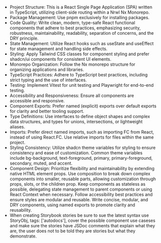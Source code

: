 - Project Structure: This is a React Single Page Application (SPA) written in TypeScript, utilizing client-side routing within a Nrwl Nx Monorepo.
- Package Management: Use pnpm exclusively for installing packages.
- Code Quality: Write clean, modern, type-safe React functional components that adhere to best practices, emphasizing security, robustness, maintainability, readability, separation of concerns, and the DRY principle.
- State Management: Utilize React hooks such as useState and useEffect for state management and handling side effects.
- Styling: Apply Tailwind CSS classes for component styling and prefer shadcn/ui components for consistent UI elements.
- Monorepo Organization: Follow the Nx monorepo structure for organizing applications and libraries.
- TypeScript Practices: Adhere to TypeScript best practices, including strict typing and the use of interfaces.
- Testing: Implement Vitest for unit testing and Playwright for end-to-end testing.
- Accessibility and Responsiveness: Ensure all components are accessible and responsive.
- Component Exports: Prefer named (explicit) exports over default exports for clarity and better tooling support.
- Type Definitions: Use interfaces to define object shapes and complex data structures, and types for unions, intersections, or lightweight aliases.
- Imports: Prefer direct named imports, such as importing FC from React, instead of using React.FC. Use relative imports for files within the same project.
- Styling Consistency: Utilize shadcn theme variables for styling to ensure consistency and ease of customization. Common theme variables include bg-background, text-foreground, primary, primary-foreground, secondary, muted, and accent.
- Component Design: Prioritize flexibility and maintainability by extending native HTML element props. Use composition to break down complex components into smaller, reusable parts, allowing customization through props, slots, or the children prop. Keep components as stateless as possible, delegating state management to parent components or using React Context when necessary. Follow accessibility best practices and ensure styles are modular and reusable. Write concise, modular, and DRY components, using named exports to promote clarity and reusability.
- When creating Storybook stories be sure to sue the latest syntax use StoryObj, tags: ['autodocs'], cover the possible component use caseses and make sure the stories have JSDoc comments that explain what they are, the user does not to be told they are stories but what they demonstrate.